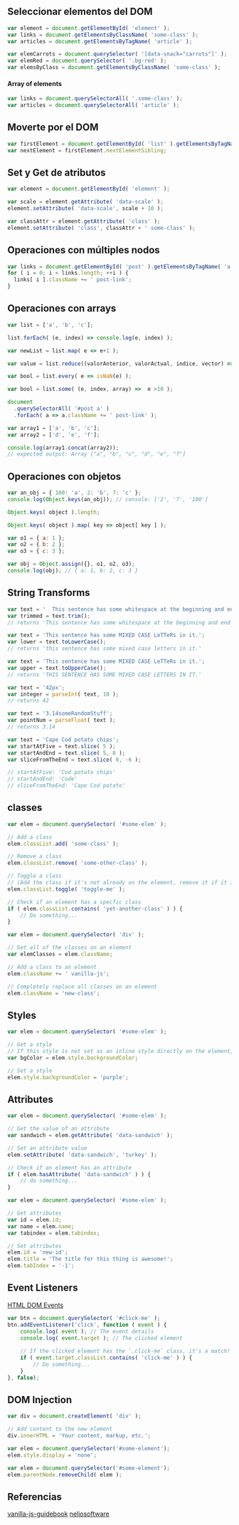 
## Seleccionar elementos del DOM

```javascript
var element = document.getElementById( 'element' );
var links = document.getElementsByClassName( 'some-class' );
var articles = document.getElementsByTagName( 'article' );

var elemCarrots = document.querySelector( '[data-snack="carrots"]' );
var elemRed = document.querySelector( '.bg-red' );
var elemsByClass = document.getElementsByClassName( 'some-class' );
```

####  Array of elements

```javascript
var links = document.querySelectorAll( '.some-class' );
var articles = document.querySelectorAll( 'article' ); 
```

## Moverte por el DOM

```javascript
var firstElement = document.getElementById( 'list' ).getElementsByTagName( 'li' )[0];
var nextElement = firstElement.nextElementSibling;
```

## Set y Get de atributos

```javascript
var element = document.getElementById( 'element' );

var scale = element.getAttribute( 'data-scale' );
element.setAttribute( 'data-scale', scale + 10 );

var classAttr = element.getAttribute( 'class' );
element.setAttribute( 'class', classAttr + ' some-class' );
```

## Operaciones con múltiples nodos

```javascript
var links = document.getElementById( 'post' ).getElementsByTagName( 'a' );
for ( i = 0; i < links.length; ++i ) {
  links[ i ].className += ' post-link';
}
```

## Operaciones con arrays

```javascript
var list = ['a', 'b', 'c'];

list.forEach( (e, index) => console.log(e, index) );

var newList = list.map( e => e+1 );

var value = list.reduce((valorAnterior, valorActual, indice, vector) => valorAnterior + valorActual );

var bool = list.every( e => isNaN(e) );

var bool = list.some( (e, index, array) =>  e >10 );

document
  .querySelectorAll( '#post a' )
  .forEach( a => a.className += ' post-link' );
```

```javascript
var array1 = ['a', 'b', 'c'];
var array2 = ['d', 'e', 'f'];

console.log(array1.concat(array2));
// expected output: Array ["a", "b", "c", "d", "e", "f"]
```

## Operaciones con objetos

```javascript
var an_obj = { 100: 'a', 2: 'b', 7: 'c' };
console.log(Object.keys(an_obj)); // console: ['2', '7', '100']

Object.keys( object ).length;

Object.keys( object ).map( key => object[ key ] );

var o1 = { a: 1 };
var o2 = { b: 2 };
var o3 = { c: 3 };

var obj = Object.assign({}, o1, o2, o3);
console.log(obj); // { a: 1, b: 2, c: 3 }
```

## String Transforms

```javascript
var text = '  This sentence has some whitespace at the beginning and end of it.  ';
var trimmed = text.trim();
// returns 'This sentence has some whitespace at the beginning and end of it.'
```

```javascript
var text = 'This sentence has some MIXED CASE LeTTeRs in it.';
var lower = text.toLowerCase();
// returns 'this sentence has some mixed case letters in it.'
```

```javascript
var text = 'This sentence has some MIXED CASE LeTTeRs in it.';
var upper = text.toUpperCase();
// returns 'THIS SENTENCE HAS SOME MIXED CASE LETTERS IN IT.'
```

```javascript
var text = '42px';
var integer = parseInt( text, 10 );
// returns 42
```

```javascript
var text = '3.14someRandomStuff';
var pointNum = parseFloat( text );
// returns 3.14
```

```javascript
var text = 'Cape Cod potato chips';
var startAtFive = text.slice( 5 );
var startAndEnd = text.slice( 5, 8 );
var sliceFromTheEnd = text.slice( 0, -6 );

// startAtFive: 'Cod potato chips'
// startAndEnd: 'Code'
// sliceFromTheEnd: 'Cape Cod potato'
```

## classes

```javascript
var elem = document.querySelector( '#some-elem' );

// Add a class
elem.classList.add( 'some-class' );

// Remove a class
elem.classList.remove( 'some-other-class' );

// Toggle a class
// (Add the class if it's not already on the element, remove it if it is.)
elem.classList.toggle( 'toggle-me' );

// Check if an element has a specfic class
if ( elem.classList.contains( 'yet-another-class' ) ) {
    // Do something...
}
```

```javascript
var elem = document.querySelector( 'div' );

// Get all of the classes on an element
var elemClasses = elem.className;

// Add a class to an element
elem.className += ' vanilla-js';

// Completely replace all classes on an element
elem.className = 'new-class';
```
## Styles

```javascript
var elem = document.querySelector( '#some-elem' );

// Get a style
// If this style is not set as an inline style directly on the element, it returns an empty string
var bgColor = elem.style.backgroundColor;

// Set a style
elem.style.backgroundColor = 'purple';
```

## Attributes

```javascript
var elem = document.querySelector( '#some-elem' );

// Get the value of an attribute
var sandwich = elem.getAttribute( 'data-sandwich' );

// Set an attribute value
elem.setAttribute( 'data-sandwich', 'turkey' );

// Check if an element has an attribute
if ( elem.hasAttribute( 'data-sandwich' ) ) {
    // do something...
}
```

```javascript
var elem = document.querySelector( '#some-elem' );

// Get attributes
var id = elem.id;
var name = elem.name;
var tabindex = elem.tabindex;

// Set attributes
elem.id = 'new-id';
elem.title = 'The title for this thing is awesome!';
elem.tabIndex = '-1';
```

## Event Listeners

[HTML DOM Events](https://www.w3schools.com/jsref/dom_obj_event.asp)

```javascript
var btn = document.querySelector( '#click-me' );
btn.addEventListener('click', function ( event ) {
    console.log( event ); // The event details
    console.log( event.target ); // The clicked element
    
    // If the clicked element has the `.click-me` class, it's a match!
    if ( event.target.classList.contains( 'click-me' ) ) {
        // Do something...
    }
}, false);
```

## DOM Injection
```javascript
var div = document.createElement( 'div' );

// Add content to the new element
div.innerHTML = 'Your content, markup, etc.';
```

```javascript
var elem = document.querySelector('#some-element');
elem.style.display = 'none';

var elem = document.querySelector('#some-element');
elem.parentNode.removeChild( elem );
```

## Referencias
[vanilla-js-guidebook](https://zoxon.gitbooks.io/the-vanilla-js-guidebook/content/chapters/09%20-%20DOM%20Ready.html)
[neliosoftware](https://neliosoftware.com/es/blog/vanilla-javascript-es-el-futuro/)


